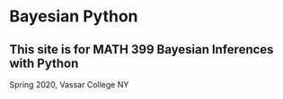 # Bayesian Python

## This site is for MATH 399 Bayesian Inferences with Python
Spring 2020, Vassar College NY
